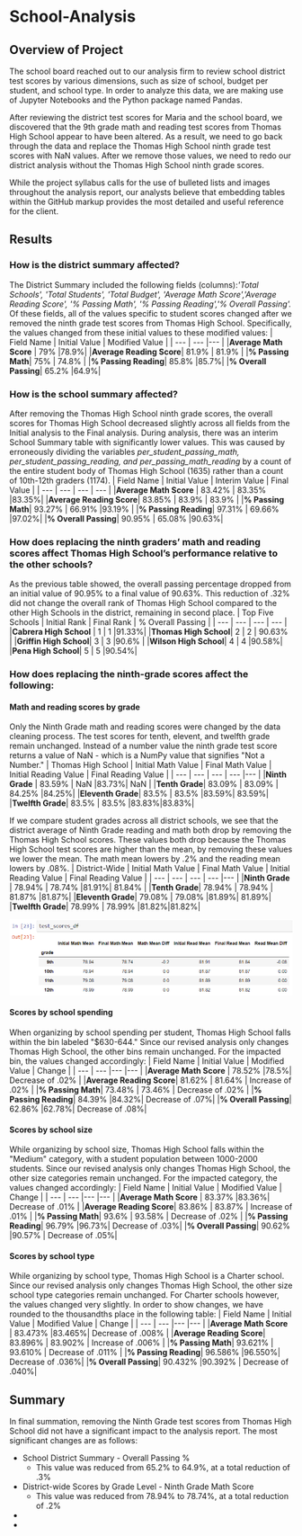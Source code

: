 # School-Analysis

## Overview of Project
The school board reached out to our analysis firm to review school district test scores by various dimensions, such as size of school, budget per student, and school type. In order to analyze this data, we are making use of Jupyter Notebooks and the Python package named Pandas.

After reviewing the district test scores for Maria and the school board, we discovered that the 9th grade math and reading test scores from Thomas High School appear to have been altered. As a result, we need to go back through the data and replace the Thomas High School ninth grade test scores with NaN values. After we remove those values, we need to redo our district analysis without the Thomas High School ninth grade scores. 

While the project syllabus calls for the use of bulleted lists and images throughout the analysis report, our analysts believe that embedding tables within the GitHub markup provides the most detailed and useful reference for the client. 

## Results
### How is the district summary affected?
The District Summary included the following fields (columns):*'Total Schools', 'Total Students', 'Total Budget', 'Average Math Score','Average Reading Score', '% Passing Math', '% Passing Reading','% Overall Passing'.* Of these fields, all of the values specific to student scores changed after we removed the ninth grade test scores from Thomas High School. Specifically, the values changed from these initial values to these modified values:
| Field Name | Initial Value  | Modified Value |
| --- | --- |--- |
|**Average Math Score** | 79% |78.9%|
|**Average Reading Score**| 81.9% | 81.9% |
|**% Passing Math**| 75% | 74.8% |
|**% Passing Reading**| 85.8% |85.7%|
|**% Overall Passing**| 65.2% |64.9%|

### How is the school summary affected?
After removing the Thomas High School ninth grade scores, the overall scores for Thomas High School decreased slightly across all fields from the Initial analysis to the Final analysis. During analysis, there was an interim School Summary table with significantly lower values. This was caused by erroneously dividing the variables *per_student_passing_math, per_student_passing_reading, and per_passing_math_reading* by a count of the entire student body of Thomas High School (1635) rather than a count of 10th-12th graders (1174).
| Field Name | Initial Value  | Interim Value | Final Value |
| --- | --- | --- | --- |
|**Average Math Score** | 83.42% | 83.35% |83.35%|
|**Average Reading Score**| 83.85% | 83.9% | 83.9% |
|**% Passing Math**| 93.27% | 66.91% |93.19% |
|**% Passing Reading**| 97.31% | 69.66% |97.02%|
|**% Overall Passing**| 90.95% | 65.08% |90.63%|

### How does replacing the ninth graders’ math and reading scores affect Thomas High School’s performance relative to the other schools?
As the previous table showed, the overall passing percentage dropped from an initial value of 90.95% to a final value of 90.63%. This reduction of .32% did not change the overall rank of Thomas High School compared to the other High Schools in the district, remaining in second place.
| Top Five Schools | Initial Rank | Final Rank | % Overall Passing |
| --- | --- | --- | --- |
|**Cabrera High School** | 1 | 1 |91.33%|
|**Thomas High School**| 2 | 2 | 90.63% |
|**Griffin High School**| 3 | 3 |90.6% |
|**Wilson High School**| 4 | 4 |90.58%|
|**Pena High School**| 5 | 5 |90.54%|

### How does replacing the ninth-grade scores affect the following:
#### Math and reading scores by grade
Only the Ninth Grade math and reading scores were changed by the data cleaning process. The test scores for tenth, elevent, and twelfth grade remain unchanged. Instead of a number value the ninth grade test score returns a value of NaN - which is a NumPy value that signifies "Not a Number."
| Thomas High School | Initial Math Value  | Final Math Value | Initial Reading Value  | Final Reading Value | 
| ---    | ---    | ---    | ---  |--- |
|**Ninth Grade** | 83.59% | NaN |83.73%| NaN |
|**Tenth Grade**| 83.09% | 83.09% | 84.25% |84.25%|
|**Eleventh Grade**| 83.5% | 83.5% |83.59%| 83.59%|
|**Twelfth Grade**| 83.5% | 83.5% |83.83%|83.83%|

If we compare student grades across all district schools, we see that the district average of Ninth Grade reading and math both drop by removing the Thomas High School scores. These values both drop because the Thomas High School test scores are higher than the mean, by removing these values we lower the mean. The math mean lowers by .2% and the reading mean lowers by .08%.
| District-Wide | Initial Math Value  | Final Math Value | Initial Reading Value  | Final Reading Value | 
| ---    | ---    | ---    | ---  |--- |
|**Ninth Grade** | 78.94% | 78.74% |81.91%| 81.84% |
|**Tenth Grade**| 78.94% | 78.94% | 81.87% |81.87%|
|**Eleventh Grade**| 79.08% | 79.08% |81.89%| 81.89%|
|**Twelfth Grade**| 78.99% | 78.99% |81.82%|81.82%|

![district-wide scores by grade](images/district_wide_scores_by_grade.png)

#### Scores by school spending
When organizing by school spending per student, Thomas High School falls within the bin labeled "$630-644." Since our revised analysis only changes Thomas High School, the other bins remain unchanged. For the impacted bin, the values changed accordingly:
| Field Name | Initial Value  | Modified Value | Change |
| --- | --- |--- |--- |
|**Average Math Score** | 78.52% |78.5%| Decrease of .02% |
|**Average Reading Score**| 81.62% | 81.64% | Increase of .02% |
|**% Passing Math**| 73.48% | 73.46% | Decrease of .02% |
|**% Passing Reading**| 84.39% |84.32%| Decrease of .07%|
|**% Overall Passing**| 62.86% |62.78%| Decrease of .08%|

#### Scores by school size
While organizing by school size, Thomas High School falls within the "Medium" category, with a student population between 1000-2000 students. Since our revised analysis only changes Thomas High School, the other size categories remain unchanged. For the impacted category, the values changed accordingly:
| Field Name | Initial Value  | Modified Value | Change |
| --- | --- |--- |--- |
|**Average Math Score** | 83.37% |83.36%| Decrease of .01% |
|**Average Reading Score**| 83.86% | 83.87% | Increase of .01% |
|**% Passing Math**| 93.6% | 93.58% | Decrease of .02% |
|**% Passing Reading**| 96.79% |96.73%| Decrease of .03%|
|**% Overall Passing**| 90.62% |90.57% | Decrease of .05%|

#### Scores by school type
While organizing by school type, Thomas High School is a Charter school. Since our revised analysis only changes Thomas High School, the other size school type categories remain unchanged. For Charter schools however, the values changed very slightly. In order to show changes, we have rounded to the thousandths place in the following table:
| Field Name | Initial Value  | Modified Value | Change |
| --- | --- |--- |--- |
|**Average Math Score** | 83.473% |83.465%| Decrease of .008% |
|**Average Reading Score**| 83.896% | 83.902% | Increase of .006% |
|**% Passing Math**| 93.621% | 93.610% | Decrease of .011% |
|**% Passing Reading**| 96.586% |96.550%| Decrease of .036%|
|**% Overall Passing**| 90.432% |90.392% | Decrease of .040%|

## Summary
In final summation, removing the Ninth Grade test scores from Thomas High School did not have a significant impact to the analysis report. The most significant changes are as follows:
* School District Summary - Overall Passing % 
  * This value was reduced from 65.2% to 64.9%, at a total reduction of .3%
* District-wide Scores by Grade Level - Ninth Grade Math Score
  * This value was reduced from 78.94% to 78.74%, at a total reduction of .2%
*
*
